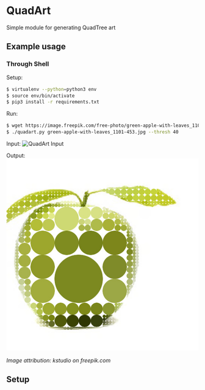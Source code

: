 # QuadArt

Simple module for generating QuadTree art

## Example usage

### Through Shell

Setup:
```bash
$ virtualenv --python=python3 env
$ source env/bin/activate
$ pip3 install -r requirements.txt
```

Run:
```bash
$ wget https://image.freepik.com/free-photo/green-apple-with-leaves_1101-453.jpg
$ ./quadart.py green-apple-with-leaves_1101-453.jpg --thresh 40
```

Input:
![QuadArt Input](https://image.freepik.com/free-photo/green-apple-with-leaves_1101-453.jpg)

Output:
![QuadArt Output](examples/green-apple-quadart.jpg)

_Image attribution: kstudio on freepik.com_

## Setup
